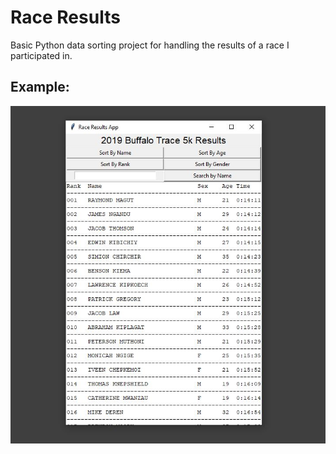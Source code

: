 # Race Results
Basic Python data sorting project for handling the results of a race I participated in.

## Example:
![Example picture of the Race Results app](https://github.com/npsantini/race-results/blob/master/race-results-app-2.JPG "Example picture of the Race Results app")
